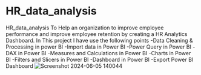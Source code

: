 # HR_data_analysis
HR_data_analysis
To Help an organization to improve employee performance and improve employee retention by creating a HR Analytics Dashboard.
In This project I have use the following points
-Data Cleaning & Processing in power BI
-Import data in Power BI
-Power Query in Power BI
-DAX in Power BI
-Measures and Calculations in Power BI
-Charts in Power BI
-Filters and Slicers in Power BI
-Dashboard in Power BI
-Export Power BI Dashboard
![Screenshot 2024-06-05 140044](https://github.com/Aryankumarr/HR_data_analysis/assets/147814029/8ce4be99-3f7a-4aa8-ba04-a9fdac0161bf)
